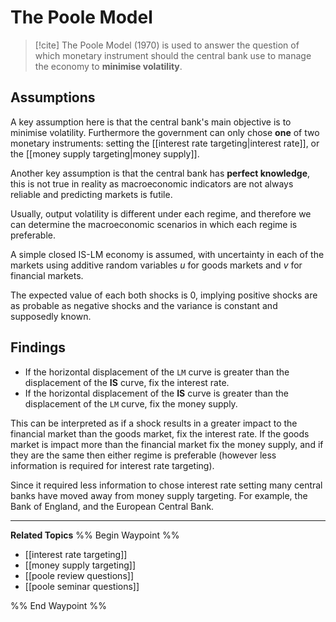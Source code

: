 # The Poole Model

> [!cite] 
> The Poole Model (1970) is used to answer the question of which monetary instrument should the central bank use to manage the economy to **minimise volatility**. 

## Assumptions
A key assumption here is that the central bank's main objective is to minimise volatility. Furthermore the government can only chose **one** of two monetary instruments: setting the [[interest rate targeting|interest rate]], or the [[money supply targeting|money supply]]. 

Another key assumption is that the central bank has **perfect knowledge**, this is not true in reality as macroeconomic indicators are not always reliable and predicting markets is futile. 

Usually, output volatility is different under each regime, and therefore we can determine the macroeconomic scenarios in which each regime is preferable. 

A simple closed IS-LM economy is assumed, with uncertainty in each of the markets using additive random variables $u$ for goods markets and $v$ for financial markets. 

The expected value of each both shocks is 0, implying positive shocks are as probable as negative shocks and the variance is constant and supposedly known. 

## Findings
- If the horizontal displacement of the `LM` curve is greater than the displacement of the **IS** curve, fix the interest rate. 
- If the horizontal displacement of the **IS** curve is greater than the displacement of the `LM` curve, fix the money supply. 

This can be interpreted as if a shock results in a greater impact to the financial market than the goods market, fix the interest rate. If the goods market is impact more than the financial market fix the money supply, and if they are the same then either regime is preferable (however less information is required for interest rate targeting).  

Since it required less information to chose interest rate setting many central banks have moved away from money supply targeting. For example, the Bank of England, and the European Central Bank. 
- - -
**Related Topics**
%% Begin Waypoint %%
- [[interest rate targeting]]
- [[money supply targeting]]
- [[poole review questions]]
- [[poole seminar questions]]

%% End Waypoint %%